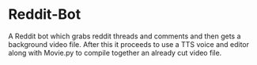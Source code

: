 # Reddit-Bot
A Reddit bot which grabs reddit threads and comments and then gets a background video file. After this it proceeds to use a TTS voice and editor along with Movie.py to compile together an already cut video file.

